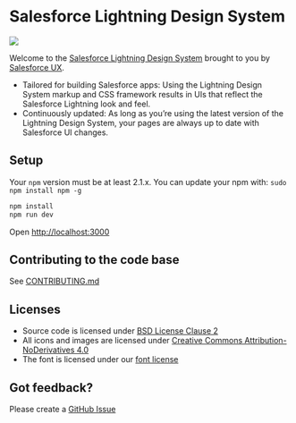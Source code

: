 # Salesforce Lightning Design System


[<img src="https://img.shields.io/badge/open%20in-Cloud9-blue.svg">](https://c9.io/auth/github?r=https%3A%2F%2Fc9.io%2Fopen%2F%3Fclone_url%3Dgit%2540github.com%253Asalesforce-ux%252Fdesign-system.git)


Welcome to the [Salesforce Lightning Design System](https://www.lightningdesignsystem.com) brought to you by [Salesforce UX](https://twitter.com/salesforceux).

* Tailored for building Salesforce apps: Using the Lightning Design System markup and CSS framework results in UIs that reflect the Salesforce Lightning look and feel.
* Continuously updated: As long as you’re using the latest version of the Lightning Design System, your pages are always up to date with Salesforce UI changes.

## Setup

Your `npm` version must be at least 2.1.x. You can update your npm with: `sudo npm install npm -g`

```bash
npm install
npm run dev
```
Open [http://localhost:3000](http://localhost:3000)

## Contributing to the code base

See <a href="CONTRIBUTING.md">CONTRIBUTING.md</a>

## Licenses

* Source code is licensed under [BSD License Clause 2](http://opensource.org/licenses/BSD-2-Clause)
* All icons and images are licensed under [Creative Commons Attribution-NoDerivatives 4.0](http://creativecommons.org/licenses/by-nd/4.0/)
* The font is licensed under our [font license](https://www.lightningdesignsystem.com/assets/licenses/License-for-font.txt)

## Got feedback?

Please create a <a href="https://github.com/salesforce-ux/design-system/issues">GitHub Issue</a>

